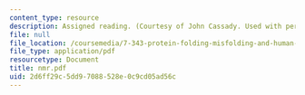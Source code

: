 ```yaml
---
content_type: resource
description: Assigned reading. (Courtesy of John Cassady. Used with permission.)
file: null
file_location: /coursemedia/7-343-protein-folding-misfolding-and-human-disease-fall-2004/2d6ff29c5dd97088528e0c9cd05ad56c_nmr.pdf
file_type: application/pdf
resourcetype: Document
title: nmr.pdf
uid: 2d6ff29c-5dd9-7088-528e-0c9cd05ad56c
---
```

